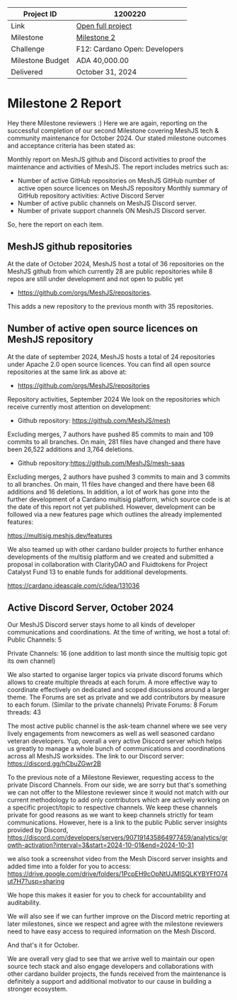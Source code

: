 |Project ID|1200220|
|-----------|-------------|
|Link|[Open full project](https://projectcatalyst.io/funds/10/f10-osde-open-source-dev-ecosystem/meshjs-sdk-operations-supporting-open-source-library-development-developer-resources-and-builder-community](https://projectcatalyst.io/funds/12/f12-cardano-open-developers/sustain-and-maintain-mesh-sdk))|
|Milestone|[Milestone 2](https://milestones.projectcatalyst.io/projects/1200220/milestones/2)
|Challenge|F12: Cardano Open: Developers|
|Milestone Budget|ADA 40,000.00|
|Delivered|October 31, 2024|

# Milestone 2 Report



Hey there Milestone reviewers :)
Here we are again, reporting on the successful completion of our second Milestone covering MeshJS tech & community maintenance for October 2024. Our stated milestone outcomes and acceptance criteria has been stated as:

Monthly report on MeshJS github and Discord activities to proof the maintenance and activities of MeshJS. The report includes metrics such as:
- Number of active GitHub repositories on MeshJS GitHub
number of active open source licences on MeshJS repository
Monthly summary of GitHub repository activities:
Active Discord Server
- Number of active public channels on MeshJS Discord server.
- Number of private support channels ON MeshJS Discord server.

So, here the report on each item.

## MeshJS github repositories
At the date of October 2024, MeshJS host a total of 36 repositories on the MeshJS github from which currently 28 are public repositories while 8 repos are still under development and not open to public yet
- https://github.com/orgs/MeshJS/repositories.

This adds a new  repository to the previous month with 35 repositories.

## Number of active open source licences on MeshJS repository

At the date of september 2024, MeshJS hosts a total of 24 repositories under Apache 2.0 open source licences. You can find all open source repositories at the same link as above at:
- https://github.com/orgs/MeshJS/repositories 

Repository activities, September 2024
We look on the repositories which receive currently most attention on development:
- Github repository: https://github.com/MeshJS/mesh 

Excluding merges, 7 authors have pushed 85 commits to main and 109 commits to all branches. On main, 281 files have changed and there have been 26,522 additions and 3,764 deletions.
- Github repository:https://github.com/MeshJS/mesh-saas 

Excluding merges, 2 authors have pushed 3 commits to main and 3 commits to all branches. On main, 11 files have changed and there have been 68 additions and 16 deletions.
In addition, a lot of work has gone into the further development of a Cardano multisig platform, which source code is at the date of this report not yet published. However, development can be followed via a new features page which outlines the already implemented features:

https://multisig.meshjs.dev/features 

We also teamed up with other cardano builder projects to further enhance developments of the multisig platform and we created and submitted a proposal in collaboration with ClarityDAO and Fluidtokens for Project Catalyst Fund 13 to enable funds for additional developments.

https://cardano.ideascale.com/c/idea/131036 

## Active Discord Server, October 2024

Our MeshJS Discord server stays home to all kinds of developer communications and coordinations. At the time of writing, we host a total of:
Public Channels: 5

Private Channels: 16 (one addition to last month since the multisig topic got its own channel)

We also started to organise larger topics via private discord forums which allows to create multiple threads at each forum. A more effective way to coordinate effectively on dedicated and scoped discussions around a larger theme. The Forums are set as private and we add contributors by measure to each forum. (Similar to the private channels)
Private Forums: 8
Forum threads: 43

The most active public channel is the ask-team channel where we see very lively engagements from newcomers as well as well seasoned cardano veteran developers.
Yup, overall a very active Discord server which helps us greatly to manage a whole bunch of communications and coordinations across all MeshJS worksides. 
The link to our Discord server: https://discord.gg/hCbuZGwr2B 

To the previous note of a Milestone Reviewer, requesting access to the private Discord Channels.
From our side, we are sorry but that's something we can not offer to the Milestone reviewer since it would not match with our current methodology to add only contributors which are actively working on a specific project/topic to respective channels. We keep these channels private for good reasons as we want to keep channels strictly for team communications. 
However, here is a link to the public Public server insights provided by Discord, 
https://discord.com/developers/servers/907191435864977459/analytics/growth-activation?interval=3&start=2024-10-01&end=2024-10-31 

we also took a screenshot video from the Mesh Discord server insights and added time into a folder for you to access: https://drive.google.com/drive/folders/1PcpEH9cOpNtUJMlSQLKYBYFfO74ut7H7?usp=sharing 

We hope this makes it easier for you to check for accountability and auditability.

We will also see if we can further improve on the Discord metric reporting at later milestones, since we respect and agree with the milestone reviewers need to have easy access to required information on the Mesh Discord.

And that's it for October.

We are overall very glad to see that we arrive well to maintain our open source tech stack and also engage developers and collaborations with other cardano builder projects, the funds received from the maintenance is definitely a support and additional motivator to our cause in building a stronger ecosystem.
